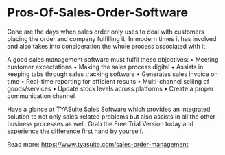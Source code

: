 # Pros-Of-Sales-Order-Software
Gone are the days when sales order only uses to deal with customers placing the order and company fulfilling it. In modern times it has involved and also takes into consideration the whole process associated with it. 

A good sales management software must fulfil these objectives:
•	Meeting customer expectations
•	Making the sales process digital
•	Assists in keeping tabs through sales tracking software
•	Generates sales invoice on time
•	Real-time reporting for efficient results
•	Multi-channel selling of goods/services
•	Update stock levels across platforms
•	Create a proper communication channel

Have a glance at TYASuite Sales Software which provides an integrated solution to not only sales-related problems but also assists in all the other business processes as well. Grab the Free Trial Version today and experience the difference first hand by yourself.

Read more: https://www.tyasuite.com/sales-order-management
